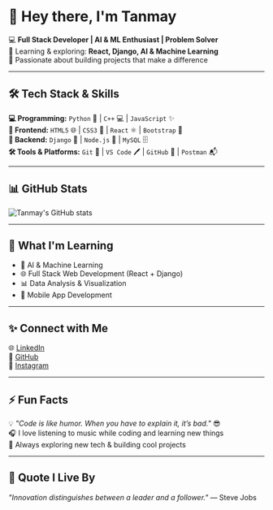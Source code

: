 # 👋 Hey there, I'm Tanmay

💻 **Full Stack Developer | AI & ML Enthusiast | Problem Solver**  
🌱 Learning & exploring: **React, Django, AI & Machine Learning**  
🚀 Passionate about building projects that make a difference  

---

## 🛠️ Tech Stack & Skills

**💻 Programming:** `Python` 🐍 | `C++` 💻 | `JavaScript` ✨  
**🎨 Frontend:** `HTML5` 🌐 | `CSS3` 🎨 | `React` ⚛️ | `Bootstrap` 🎯  
**🍃 Backend:** `Django` 🍃 | `Node.js` 🌱 | `MySQL` 🗄️  
**🛠️ Tools & Platforms:** `Git` 🔧 | `VS Code` 🖊️ | `GitHub` 🐙 | `Postman` 📬  

---

## 📊 GitHub Stats

![Tanmay's GitHub stats](https://github-readme-stats.vercel.app/api?username=YOUR_USERNAME&show_icons=true&theme=tokyonight)  

---

## 🌱 What I'm Learning

- 🤖 AI & Machine Learning  
- 🌐 Full Stack Web Development (React + Django)  
- 📊 Data Analysis & Visualization  
- 📱 Mobile App Development  

---

## ✨ Connect with Me

🌐 [LinkedIn](https://www.linkedin.com/in/YOUR_LINKEDIN)  
🐙 [GitHub](https://github.com/YOUR_USERNAME)  
📸 [Instagram](https://www.instagram.com/_tanmaaay)  

---

## ⚡ Fun Facts

💡 *"Code is like humor. When you have to explain it, it’s bad."* 😎  
🎧 I love listening to music while coding and learning new things  
🚀 Always exploring new tech & building cool projects  

---

## 🎨 Quote I Live By

*"Innovation distinguishes between a leader and a follower."* — Steve Jobs
